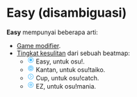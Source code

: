# Easy (disambiguasi)

**Easy** mempunyai beberapa arti:

- [Game modifier](/wiki/Game_modifier/Easy).
- [Tingkat kesulitan](/wiki/Beatmap/Difficulty) dari sebuah beatmap:
  - ![](/wiki/shared/diff/easy-o.png?20211215) Easy, untuk osu!.
  - ![](/wiki/shared/diff/easy-t.png?20211215) Kantan, untuk osu!taiko.
  - ![](/wiki/shared/diff/easy-c.png?20211215) Cup, untuk osu!catch.
  - ![](/wiki/shared/diff/easy-m.png?20211215) EZ, untuk osu!mania.
